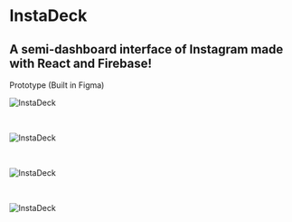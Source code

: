 # InstaDeck
<h2>A semi-dashboard interface of Instagram made with React and Firebase!</h2>



Prototype (Built in Figma)
<br />

![InstaDeck](https://github.com/juliuscecilia33/instadeck/blob/main/src/components/images/PagesPNG.jpg)

<br />

![InstaDeck](https://github.com/juliuscecilia33/instadeck/blob/main/src/components/images/HomePagePNG.png)

<br />

![InstaDeck](https://github.com/juliuscecilia33/instadeck/blob/main/src/components/images/SignUpPages.jpg)

<br />

![InstaDeck](https://github.com/juliuscecilia33/instadeck/blob/main/src/components/images/Sign%20In%20Page.jpg)

<br />




